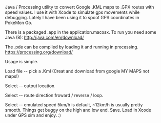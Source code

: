 


Java / Processing utility to convert Google .KML maps to .GPX routes with speed values. I use it with Xcode to simulate gps movements while debugging. Lately I have been using it to spoof GPS coordinates in PokeMon Go.

There is a packaged .app in the application.macosx. To run you need some Java (8): http://java.com/en/download/

The .pde can be compiled by loading it and running in processing. https://processing.org/download/


Usage is simple.

Load file -- pick a .Kml (Creat and download from google MY MAPS not maps!)

Select   -- output location.

Select   -- route direction froward / reverse / loop.

Select   -- emulated speed 5km/h is default, ~12km/h is usually pretty smooth. 
Things get buggy on the high and low end. 
Save. Load in Xcode under GPS sim and enjoy. :)





